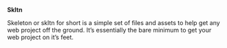 **Skltn**

Skeleton or skltn for short is a simple set of files and assets to help get any web project off the ground. It’s essentially the bare minimum to get your web project on it’s feet.